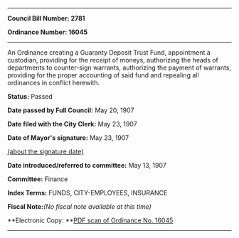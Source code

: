 

********

**Council Bill Number: 2781**
   
**Ordinance Number: 16045**
********

 An Ordinance creating a Guaranty Deposit Trust Fund, appointment a custodian, providing for the receipt of moneys, authorizing the heads of departments to counter-sign warrants, authorizing the payment of warrants, providing for the proper accounting of said fund and repealing all ordinances in conflict herewith.

**Status:** Passed
   
**Date passed by Full Council:** May 20, 1907
   
**Date filed with the City Clerk:** May 23, 1907
   
**Date of Mayor's signature:** May 23, 1907
   
[(about the signature date)](/~public/approvaldate.htm)
   
   
   
**Date introduced/referred to committee:** May 13, 1907
   
**Committee:** Finance
   
   
**Index Terms:** FUNDS, CITY-EMPLOYEES, INSURANCE

**Fiscal Note:**_(No fiscal note available at this time)_

**Electronic Copy: **[PDF scan of Ordinance No. 16045](/~archives/Ordinances/Ord_16045.pdf)

********

